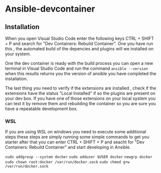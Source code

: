 # Ansible-devcontainer

## Installation
When you open Visual Studio Code enter the following keys CTRL + SHIFT + P and search for "Dev Containers: Rebuild Container".
One you have run this , the automated build of the depencies and plugins will we installed on your system.

One the dev container is ready with the build process you can open a new terminal in Visual Studio Code and run the command  `ansible --version` when this results returns you the version of ansible you have completed the installation.

The last thing you need to verify if the extensions are installed , check if the extensions have the status "Local Installed" if so the plugins are present on your dev box.
If you have one of those extensions on your local system you can test it by remove them and rebuilding the container so you are sure you have a repeatable development box.

### WSL
If you are using WSL on windows you need to execute some additional steps these steps are simply running some simple commands to get you starter after that you can enter CTRL + SHIFT + P and seacht for "Dev Containers: Rebuild Container" and start developing in Ansible.

`sudo addgroup --system docker`
`sudo adduser $USER docker`
`newgrp docker`
`sudo chown root:docker /var/run/docker.sock`
`sudo chmod g+w /var/run/docker.sock`




